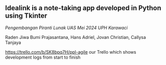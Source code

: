 ## **Idealink is a note-taking app developed in Python using Tkinter**

_Pengembangan Piranti Lunak UAS Mei 2024 UPH Karawaci_

Raden Jiwa Bumi Prajasantana, Hans Adriel, Jovan Christian, Callysa Tanjaya

https://trello.com/b/SK8bpq7H/ppl-agile our Trello which shows development logs from start to finish

